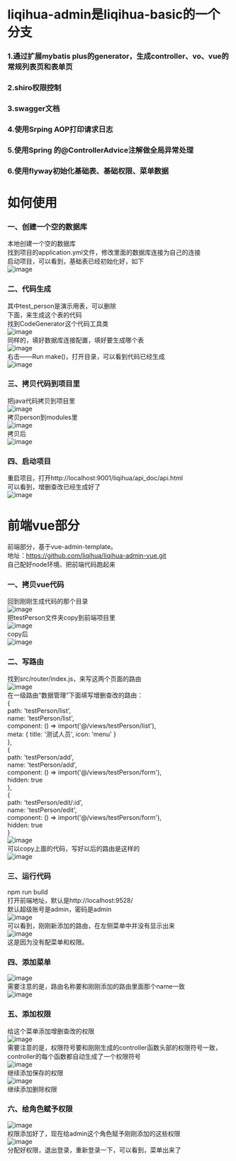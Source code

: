 # liqihua-admin是liqihua-basic的一个分支
### 1.通过扩展mybatis plus的generator，生成controller、vo、vue的常规列表页和表单页
### 2.shiro权限控制
### 3.swagger文档
### 4.使用Srping AOP打印请求日志
### 5.使用Spring 的@ControllerAdvice注解做全局异常处理
### 6.使用flyway初始化基础表、基础权限、菜单数据

#  如何使用
### 一、创建一个空的数据库
本地创建一个空的数据库  
找到项目的application.yml文件，修改里面的数据库连接为自己的连接  
启动项目，可以看到，基础表已经初始化好，如下  
 ![image](https://github.com/liqihua/readme_images/blob/master/liqihua-basic/image001.png)  
 ### 二、代码生成
 其中test_person是演示用表，可以删除  
下面，来生成这个表的代码  
找到CodeGenerator这个代码工具类  
 ![image](https://github.com/liqihua/readme_images/blob/master/liqihua-basic/image002.png)  
 同样的，填好数据库连接配置，填好要生成哪个表  
 ![image](https://github.com/liqihua/readme_images/blob/master/liqihua-basic/image003.png)  
 右击——Run make()，打开目录，可以看到代码已经生成  
 ![image](https://github.com/liqihua/readme_images/blob/master/liqihua-basic/image004.png)  
 ### 三、拷贝代码到项目里
 把java代码拷贝到项目里  
 ![image](https://github.com/liqihua/readme_images/blob/master/liqihua-basic/image005.png)  
 拷贝person到modules里  
 ![image](https://github.com/liqihua/readme_images/blob/master/liqihua-basic/image006.png)  
 拷贝后  
 ![image](https://github.com/liqihua/readme_images/blob/master/liqihua-basic/image007.png)  
 ### 四、启动项目
 重启项目，打开http://localhost:9001/liqihua/api_doc/api.html  
 可以看到，增删查改已经生成好了  
 ![image](https://github.com/liqihua/readme_images/blob/master/liqihua-basic/image008.png)  
 # 前端vue部分
 前端部分，基于vue-admin-template。  
 地址：https://github.com/liqihua/liqihua-admin-vue.git  
自己配好node环境、把前端代码跑起来  
### 一、拷贝vue代码
回到刚刚生成代码的那个目录  
 ![image](https://github.com/liqihua/readme_images/blob/master/liqihua-basic/image009.png)  
 把testPerson文件夹copy到前端项目里  
 ![image](https://github.com/liqihua/readme_images/blob/master/liqihua-basic/image010.png)  
 copy后  
 ![image](https://github.com/liqihua/readme_images/blob/master/liqihua-basic/image011.png)  
 ### 二、写路由
 找到src/router/index.js，来写这两个页面的路由  
 ![image](https://github.com/liqihua/readme_images/blob/master/liqihua-basic/image012.png)  
 在一级路由“数据管理”下面填写增删查改的路由：  
 {  
  path: 'testPerson/list',  
  name: 'testPerson/list',  
  component: () => import('@/views/testPerson/list'),  
  meta: { title: '测试人员', icon: 'menu' }  
},  
{  
  path: 'testPerson/add',  
  name: 'testPerson/add',  
  component: () => import('@/views/testPerson/form'),  
  hidden: true  
},  
{  
  path: 'testPerson/edit/:id',  
  name: 'testPerson/edit',  
  component: () => import('@/views/testPerson/form'),  
  hidden: true  
}  
 ![image](https://github.com/liqihua/readme_images/blob/master/liqihua-basic/image013.png)  
 可以copy上面的代码，写好以后的路由是这样的  
 ![image](https://github.com/liqihua/readme_images/blob/master/liqihua-basic/image014.png)  
 ### 三、运行代码
 npm run build  
 打开前端地址，默认是http://localhost:9528/  
 默认超级账号是admin，密码是admin  
 ![image](https://github.com/liqihua/readme_images/blob/master/liqihua-basic/image015.png)  
 可以看到，刚刚新添加的路由，在左侧菜单中并没有显示出来  
 ![image](https://github.com/liqihua/readme_images/blob/master/liqihua-basic/image016.png)  
 这是因为没有配菜单和权限。  
 ### 四、添加菜单
 ![image](https://github.com/liqihua/readme_images/blob/master/liqihua-basic/image017.png)  
 需要注意的是，路由名称要和刚刚添加的路由里面那个name一致  
 ![image](https://github.com/liqihua/readme_images/blob/master/liqihua-basic/image018.png)  
 ### 五、添加权限
 给这个菜单添加增删查改的权限  
 ![image](https://github.com/liqihua/readme_images/blob/master/liqihua-basic/image019.png)  
 需要注意的是，权限符号要和刚刚生成的controller函数头部的权限符号一致，controller的每个函数都自动生成了一个权限符号  
 ![image](https://github.com/liqihua/readme_images/blob/master/liqihua-basic/image020.png)  
 继续添加保存的权限  
 ![image](https://github.com/liqihua/readme_images/blob/master/liqihua-basic/image021.png)  
 继续添加删除权限  
 ### 六、给角色赋予权限
 ![image](https://github.com/liqihua/readme_images/blob/master/liqihua-basic/image022.png)  
 权限添加好了，现在给admin这个角色赋予刚刚添加的这些权限  
 ![image](https://github.com/liqihua/readme_images/blob/master/liqihua-basic/image023.png)  
 分配好权限，退出登录，重新登录一下，可以看到，菜单出来了  
